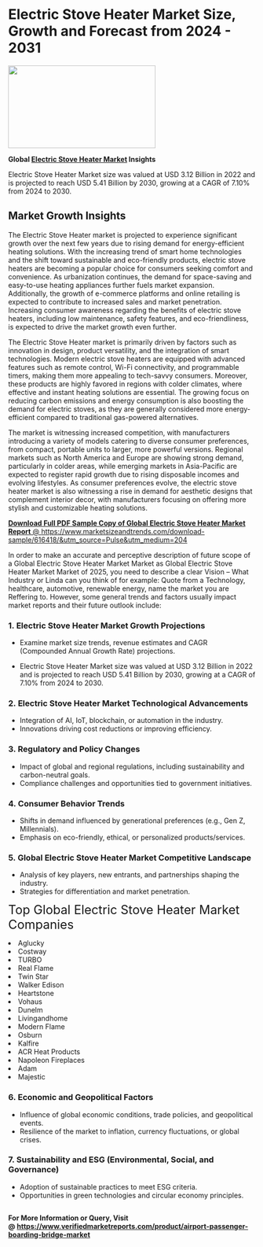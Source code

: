 <H1>Electric Stove Heater Market Size, Growth and Forecast from 2024 - 2031</H1><img class="aligncenter size-medium wp-image-584254" src="https://thirdeyenews.in/wp-content/uploads/2024/09/Global-Market-Research-300x168.jpeg" alt="" width="300" height="168" /><p><strong>Global&nbsp;<a href="https://www.marketsizeandtrends.com/download-sample/616418/&amp;utm_source=Pulse&amp;utm_medium=204">Electric Stove Heater Market</a> Insights</strong></p><p>Electric Stove Heater Market size was valued at USD 3.12 Billion in 2022 and is projected to reach USD 5.41 Billion by 2030, growing at a CAGR of 7.10% from 2024 to 2030.</p><p><h2>Market Growth Insights</h2> <p>The Electric Stove Heater market is projected to experience significant growth over the next few years due to rising demand for energy-efficient heating solutions. With the increasing trend of smart home technologies and the shift toward sustainable and eco-friendly products, electric stove heaters are becoming a popular choice for consumers seeking comfort and convenience. As urbanization continues, the demand for space-saving and easy-to-use heating appliances further fuels market expansion. Additionally, the growth of e-commerce platforms and online retailing is expected to contribute to increased sales and market penetration. Increasing consumer awareness regarding the benefits of electric stove heaters, including low maintenance, safety features, and eco-friendliness, is expected to drive the market growth even further.</p> <p><a href="#"></a></p> <p>The Electric Stove Heater market is primarily driven by factors such as innovation in design, product versatility, and the integration of smart technologies. Modern electric stove heaters are equipped with advanced features such as remote control, Wi-Fi connectivity, and programmable timers, making them more appealing to tech-savvy consumers. Moreover, these products are highly favored in regions with colder climates, where effective and instant heating solutions are essential. The growing focus on reducing carbon emissions and energy consumption is also boosting the demand for electric stoves, as they are generally considered more energy-efficient compared to traditional gas-powered alternatives.</p> <p>The market is witnessing increased competition, with manufacturers introducing a variety of models catering to diverse consumer preferences, from compact, portable units to larger, more powerful versions. Regional markets such as North America and Europe are showing strong demand, particularly in colder areas, while emerging markets in Asia-Pacific are expected to register rapid growth due to rising disposable incomes and evolving lifestyles. As consumer preferences evolve, the electric stove heater market is also witnessing a rise in demand for aesthetic designs that complement interior decor, with manufacturers focusing on offering more stylish and customizable heating solutions.</p> <p><a href="#"></p><p><span class=""><strong>Download Full PDF Sample Copy of Global Electric Stove Heater Market Report</strong> @ <a href="https://www.marketsizeandtrends.com/download-sample/616418/&amp;utm_source=Pulse&amp;utm_medium=204" target="_blank">https://www.marketsizeandtrends.com/download-sample/616418/&amp;utm_source=Pulse&amp;utm_medium=204</a></span></p><p>In order to make an accurate and perceptive description of future scope of a Global&nbsp;Electric Stove Heater Market Market as Global&nbsp;Electric Stove Heater Market Market of 2025, you need to describe a clear Vision &ndash; What Industry or Linda can you think of for example: Quote from a Technology, healthcare, automotive, renewable energy, name the market you are Reffering to. However, some general trends and factors usually impact market reports and their future outlook include:</p><h3>1.&nbsp;<strong>Electric Stove Heater Market Growth Projections</strong></h3><ul><li>Examine market size trends, revenue estimates and CAGR (Compounded Annual Growth Rate) projections.</li><li><p>Electric Stove Heater Market size was valued at USD 3.12 Billion in 2022 and is projected to reach USD 5.41 Billion by 2030, growing at a CAGR of 7.10% from 2024 to 2030.</p></li></ul><h3>2.&nbsp;<strong>Electric Stove Heater Market Technological Advancements</strong></h3><ul><li>Integration of AI, IoT, blockchain, or automation in the industry.</li><li>Innovations driving cost reductions or improving efficiency.</li></ul><h3>3.&nbsp;<strong>Regulatory and Policy Changes</strong></h3><ul><li>Impact of global and regional regulations, including sustainability and carbon-neutral goals.</li><li>Compliance challenges and opportunities tied to government initiatives.</li></ul><h3>4.&nbsp;<strong>Consumer Behavior Trends</strong></h3><ul><li>Shifts in demand influenced by generational preferences (e.g., Gen Z, Millennials).</li><li>Emphasis on eco-friendly, ethical, or personalized products/services.</li></ul><h3>5.&nbsp;<strong>Global Electric Stove Heater Market Competitive Landscape</strong></h3><ul><li>Analysis of key players, new entrants, and partnerships shaping the industry.</li><li>Strategies for differentiation and market penetration.</li></ul><p data-pm-slice="1 1 []"><span style="color: inherit; font-family: inherit; font-size: 25px;">Top Global Electric Stove Heater Market Companies</span></p><div class="" data-test-id=""><p><li>Aglucky</li><li> Costway</li><li> TURBO</li><li> Real Flame</li><li> Twin Star</li><li> Walker Edison</li><li> Heartstone</li><li> Vohaus</li><li> Dunelm</li><li> Livingandhome</li><li> Modern Flame</li><li> Osburn</li><li> Kalfire</li><li> ACR Heat Products</li><li> Napoleon Fireplaces</li><li> Adam</li><li> Majestic</li></p></div><h3>6.&nbsp;<strong>Economic and Geopolitical Factors</strong></h3><ul><li>Influence of global economic conditions, trade policies, and geopolitical events.</li><li>Resilience of the market to inflation, currency fluctuations, or global crises.</li></ul><h3>7.&nbsp;<strong>Sustainability and ESG (Environmental, Social, and Governance)</strong></h3><ul><li>Adoption of sustainable practices to meet ESG criteria.</li><li>Opportunities in green technologies and circular economy principles.</li></ul><h2><strong style="font-size: 14px;">For More Information or Query, Visit @&nbsp;</strong><a style="background-color: #ffffff; font-size: 14px;" href="https://www.marketsizeandtrends.com/report/electric-stove-heater-market/" target="_blank">https://www.verifiedmarketreports.com/product/airport-passenger-boarding-bridge-market</a></h2>
